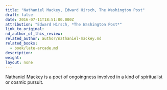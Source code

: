 ```yaml
---
title: "Nathaniel Mackey, Edward Hirsch, The Washington Post"
draft: false
date: 2016-07-11T18:51:00.000Z
attribution: "Edward Hirsch, *The Washington Post*"
link_to_original:
nd_author_of_this_review:
related_author: author/nathaniel-mackey.md
related_books:
  - book/late-arcade.md
description:
weight:
layout: none
---
```

Nathaniel Mackey is a poet of ongoingness involved in a kind of spiritualist or cosmic pursuit.

